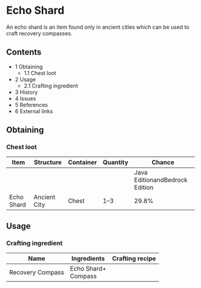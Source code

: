 # Echo Shard
An echo shard is an item found only in ancient cities which can be used to craft recovery compasses.

## Contents
- 1 Obtaining
	- 1.1 Chest loot
- 2 Usage
	- 2.1 Crafting ingredient
- 3 History
- 4 Issues
- 5 References
- 6 External links

## Obtaining
### Chest loot
| Item       | Structure    | Container | Quantity | Chance                         |
|------------|--------------|-----------|----------|--------------------------------|
|            |              |           |          | Java EditionandBedrock Edition |
| Echo Shard | Ancient City | Chest     | 1–3      | 29.8%                          |

## Usage
### Crafting ingredient
| Name             | Ingredients             | Crafting recipe |
|------------------|-------------------------|-----------------|
| Recovery Compass | Echo Shard+<br/>Compass |                 |


